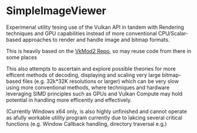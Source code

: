 # SimpleImageViewer

Experimenal utility tesing use of the Vulkan API in tandem with Rendering techniques and GPU capabilities instead of more conventional CPU/Scalar-based approaches to render and handle image and bitmap formats.

This is heavily based on the [VkMod2 Repo](https://github.com/thr3343/VkMod2), so may reuse code from there in some places

This also attempts to ascertain and explore possible theories for more efficent methods of decoding, displaying and scaling very large bitmap-based files (e.g. 32k*32K resolutions or larger) which can be very slow using more conventional methods, where techniques and hardware leveraging SIMD principles such as GPUs and Vulkan Compute may hold potential in handling more efficently and effectively.

(Currently Windows x64 only, is also highly unfinished and cannot operate as afully workable utility program currently due to lakcing several critical functions (e.g. Window Callback handling, directory traversal e.g.)
